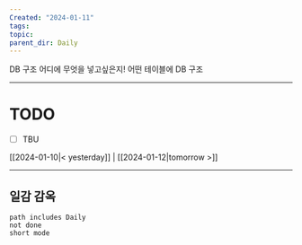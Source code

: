 ```yaml
---
Created: "2024-01-11"
tags: 
topic: 
parent_dir: Daily
---
```

DB 구조 어디에 무엇을 넣고싶은지! 어떤 테이블에 
DB 구조

----
# TODO
- [ ] TBU 
  
[[2024-01-10|< yesterday]] | [[2024-01-12|tomorrow >]]  
  
---  
## 일감 감옥  
```tasks  
path includes Daily  
not done  
short mode  
```